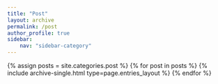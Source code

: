 ```yaml
---
title: "Post"
layout: archive
permalink: /post
author_profile: true
sidebar:
    nav: "sidebar-category"
---
```



{% assign posts = site.categories.post %}
{% for post in posts %} {% include archive-single.html type=page.entries_layout %} {% endfor %}